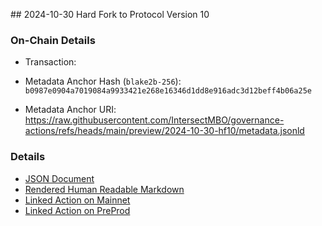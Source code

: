 ## 2024-10-30 Hard Fork to Protocol Version 10

### On-Chain Details

- Transaction:

- Metadata Anchor Hash (`blake2b-256`): `b0987e0904a7019084a9933421e268e16346d1dd8e916adc3d12beff4b06a25e`
- Metadata Anchor URI: <https://raw.githubusercontent.com/IntersectMBO/governance-actions/refs/heads/main/preview/2024-10-30-hf10/metadata.jsonld>

### Details

- [JSON Document](./metadata.jsonld)
- [Rendered Human Readable Markdown](./metadata.jsonld.md)
- [Linked Action on Mainnet](../../mainnet/2024-10-30-hf10)
- [Linked Action on PreProd](../../preprod/2024-10-30-hf10)
